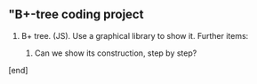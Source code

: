 ## "B+-tree coding project

 1. B+ tree. (JS). Use a graphical library to show it. Further items:
 
    1. Can we show its construction, step by step?
 
[end]
